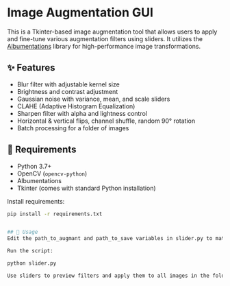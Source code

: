 # Image Augmentation GUI

This is a Tkinter-based image augmentation tool that allows users to apply and fine-tune various augmentation filters using sliders. It utilizes the [Albumentations](https://albumentations.ai/) library for high-performance image transformations.

## ✨ Features

- Blur filter with adjustable kernel size
- Brightness and contrast adjustment
- Gaussian noise with variance, mean, and scale sliders
- CLAHE (Adaptive Histogram Equalization)
- Sharpen filter with alpha and lightness control
- Horizontal & vertical flips, channel shuffle, random 90° rotation
- Batch processing for a folder of images

## 🧰 Requirements

- Python 3.7+
- OpenCV (`opencv-python`)
- Albumentations
- Tkinter (comes with standard Python installation)

Install requirements:
```bash
pip install -r requirements.txt


## 🚀 Usage
Edit the path_to_augmant and path_to_save variables in slider.py to match your image input/output folders.

Run the script:

python slider.py

Use sliders to preview filters and apply them to all images in the folder.

